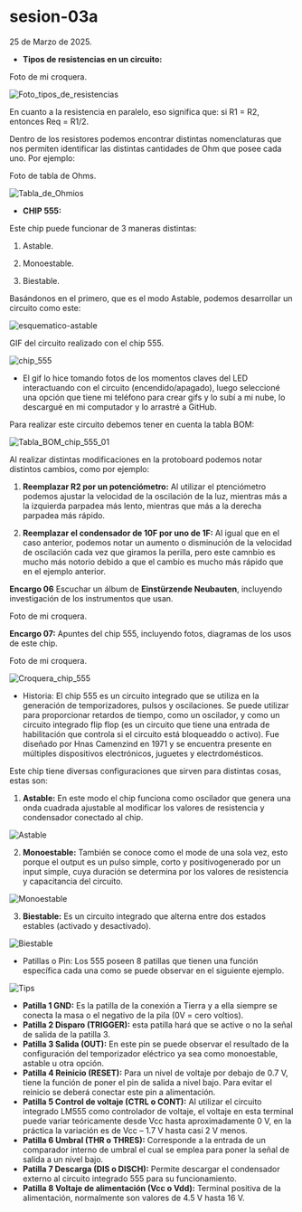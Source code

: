 # sesion-03a

25 de Marzo de 2025.

- **Tipos de resistencias en un circuito:**

Foto de mi croquera.

![Foto_tipos_de_resistencias](https://github.com/user-attachments/assets/f9dc4088-c273-4cd7-91df-364c29fc7110)

En cuanto a la resistencia en paralelo, eso significa que: si R1 = R2, entonces Req = R1/2.

Dentro de los resistores podemos encontrar distintas nomenclaturas que nos permiten identificar las distintas cantidades de Ohm que posee cada uno. Por ejemplo:

Foto de tabla de Ohms.

![Tabla_de_Ohmios](https://github.com/user-attachments/assets/27f602f3-79c2-478d-9772-39110b611026)

- **CHIP 555:**

Este chip puede funcionar de 3 maneras distintas:

 1. Astable.

 2. Monoestable.

 3. Biestable.

Basándonos en el primero, que es el modo Astable, podemos desarrollar un circuito como este:

![esquematico-astable](https://github.com/user-attachments/assets/69685efc-7cfc-48f7-87e1-6f9daf064c8f)

GIF del circuito realizado con el chip 555.

![chip_555](https://github.com/user-attachments/assets/7311f830-d76b-42da-a32b-8e681d865b49)

- El gif lo hice tomando fotos de los momentos claves del LED interactuando con el circuito (encendido/apagado), luego seleccioné una opción que tiene mi teléfono para crear gifs y lo subí a mi nube, lo descargué en mi computador y lo arrastré a GitHub.

Para realizar este circuito debemos tener en cuenta la tabla BOM:

![Tabla_BOM_chip_555_01](https://github.com/user-attachments/assets/c3a0c72d-6409-4f10-b477-f4a86b3d5bf0)

Al realizar distintas modificaciones en la protoboard podemos notar distintos cambios, como por ejemplo:

 1. **Reemplazar R2 por un potenciómetro:** Al utilizar el ptenciómetro podemos ajustar la velocidad de la oscilación de la luz, mientras más a la izquierda parpadea más lento, mientras que más a la derecha parpadea más rápido.

 2. **Reemplazar el condensador de 10F por uno de 1F:** Al igual que en el caso anterior, podemos notar un aumento o disminución de la velocidad de oscilación cada vez que giramos la perilla, pero este camnbio es mucho más notorio debido a que el cambio es mucho más rápido que en el ejemplo anterior.

**Encargo 06** Escuchar un álbum de **Einstürzende Neubauten**, incluyendo investigación de los instrumentos que usan.

Foto de mi croquera.

**Encargo 07:** Apuntes del chip 555, incluyendo fotos, diagramas de los usos de este chip.

Foto de mi croquera.

![Croquera_chip_555](https://github.com/user-attachments/assets/faf99b57-b08c-4a25-8506-d0ad4c28080a)

- Historia: El chip 555 es un circuito integrado que se utiliza en la generación de temporizadores, pulsos y oscilaciones. Se puede utilizar para proporcionar retardos de tiempo, como un oscilador, y como un circuito integrado flip flop (es un circuito que tiene una entrada de habilitación que controla si el circuito está bloqueaddo o activo). Fue diseñado por Hnas Camenzind en 1971 y se encuentra presente en múltiples dispositivos electrónicos, juguetes y electrdomésticos.

Este chip tiene diversas configuraciones que sirven para distintas cosas, estas son:

 1. **Astable:** En este modo el chip funciona como oscilador que genera una onda cuadrada ajustable al modificar los valores de resistencia y condensador conectado al chip.

![Astable](https://github.com/user-attachments/assets/4919be99-c050-41fd-9432-9a1bd4b29d2e)

 2. **Monoestable:** También se conoce como el mode de una sola vez, esto porque el output es un pulso simple, corto y positivogenerado por un input simple, cuya duración se determina por los valores de resistencia y capacitancia del circuito.

![Monoestable](https://github.com/user-attachments/assets/68948f76-8c03-4a7b-bfc1-1c10b6356843)

 3. **Biestable:** Es un circuito integrado que alterna entre dos estados estables (activado y desactivado).

![Biestable](https://github.com/user-attachments/assets/7fbb1048-916c-4674-b920-5d47d794e9dd)

- Patillas o Pin: Los 555 poseen 8 patillas que tienen una función específica cada una como se puede observar en el siguiente ejemplo.

![Tips](https://github.com/user-attachments/assets/3f294aa5-4b1d-452c-8bbd-81ea7a64f6f0)

- **Patilla 1 GND:** Es la patilla de la conexión a Tierra y a ella siempre se conecta la masa o el negativo de la pila (0V = cero voltios).
- **Patilla 2 Disparo (TRIGGER):** esta patilla hará que se active o no la señal de salida de la patilla 3.
- **Patilla 3 Salida (OUT):** En este pin se puede observar el resultado de la configuración del temporizador eléctrico ya sea como monoestable, astable u otra opción.
- **Patilla 4 Reinicio (RESET):** Para un nivel de voltaje por debajo de 0.7 V, tiene la función de poner el pin de salida a nivel bajo. Para evitar el reinicio se deberá conectar este pin a alimentación.
- **Patilla 5 Control de voltaje (CTRL o CONT):** Al utilizar el circuito integrado LM555 como controlador de voltaje, el voltaje en esta terminal puede variar teóricamente desde Vcc hasta aproximadamente 0 V, en la práctica la variación es de Vcc – 1.7 V hasta casi 2 V menos.
- **Patilla 6 Umbral (THR o THRES):** Corresponde a la entrada de un comparador interno de umbral el cual se emplea para poner la señal de salida a un nivel bajo.
- **Patilla 7 Descarga (DIS o DISCH):** Permite descargar el condensador externo al circuito integrado 555 para su funcionamiento.
- **Patilla 8 Voltaje de alimentación (Vcc o Vdd):** Terminal positiva de la alimentación, normalmente son valores de 4.5 V hasta 16 V.
